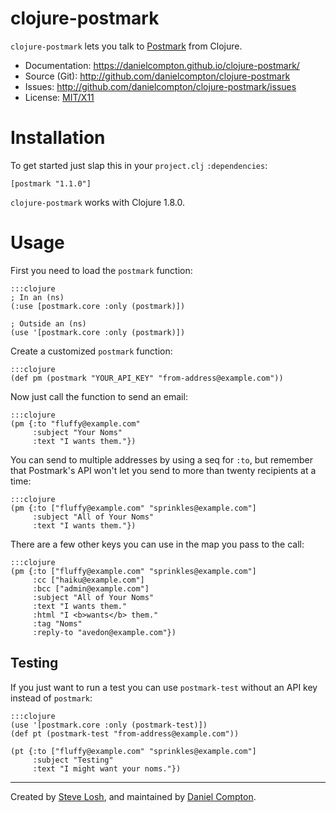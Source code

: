# clojure-postmark

`clojure-postmark` lets you talk to [Postmark](http://postmarkapp.com/) from
Clojure.

* Documentation: <https://danielcompton.github.io/clojure-postmark/>
* Source (Git): <http://github.com/danielcompton/clojure-postmark>
* Issues: <http://github.com/danielcompton/clojure-postmark/issues>
* License: [MIT/X11](http://www.opensource.org/licenses/mit-license.php)


Installation
============

To get started just slap this in your `project.clj` `:dependencies`:

    [postmark "1.1.0"]

`clojure-postmark` works with Clojure 1.8.0.


Usage
=====

First you need to load the `postmark` function:

    :::clojure
    ; In an (ns)
    (:use [postmark.core :only (postmark)])

    ; Outside an (ns)
    (use '[postmark.core :only (postmark)])

Create a customized `postmark` function:

    :::clojure
    (def pm (postmark "YOUR_API_KEY" "from-address@example.com"))

Now just call the function to send an email:

    :::clojure
    (pm {:to "fluffy@example.com"
         :subject "Your Noms"
         :text "I wants them."})

You can send to multiple addresses by using a seq for `:to`, but remember that
Postmark's API won't let you send to more than twenty recipients at a time:

    :::clojure
    (pm {:to ["fluffy@example.com" "sprinkles@example.com"]
         :subject "All of Your Noms"
         :text "I wants them."})

There are a few other keys you can use in the map you pass to the call:

    :::clojure
    (pm {:to ["fluffy@example.com" "sprinkles@example.com"]
         :cc ["haiku@example.com"]
         :bcc ["admin@example.com"]
         :subject "All of Your Noms"
         :text "I wants them."
         :html "I <b>wants</b> them."
         :tag "Noms"
         :reply-to "avedon@example.com"})

## Testing

If you just want to run a test you can use `postmark-test` without an API key
instead of `postmark`:

    :::clojure
    (use '[postmark.core :only (postmark-test)])
    (def pt (postmark-test "from-address@example.com"))

    (pt {:to ["fluffy@example.com" "sprinkles@example.com"]
         :subject "Testing"
         :text "I might want your noms."})

---

Created by [Steve Losh](http://stevelosh.com), and maintained by [Daniel Compton](https://danielcompton.net).


